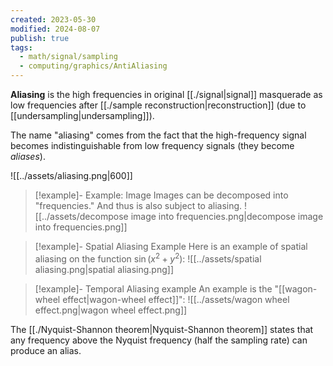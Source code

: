 ```yaml
---
created: 2023-05-30
modified: 2024-08-07
publish: true
tags:
  - math/signal/sampling
  - computing/graphics/AntiAliasing
---
```

**Aliasing** is the high frequencies in original [[./signal|signal]] masquerade as low frequencies after [[./sample reconstruction|reconstruction]] (due to [[undersampling|undersampling]]). 

The name "aliasing" comes from the fact that the high-frequency signal becomes indistinguishable from low frequency signals (they become _aliases_).

![[../assets/aliasing.png|600]]

> [!example]- Example: Image
> Images can be decomposed into "frequencies." And thus is also subject to aliasing.
![[../assets/decompose image into frequencies.png|decompose image into frequencies.png]]

> [!example]- Spatial Aliasing Example
> Here is an example of spatial aliasing on the function $\sin(x^2 + y^2)$:
![[../assets/spatial aliasing.png|spatial aliasing.png]]

> [!example]- Temporal Aliasing example
> An example is the "[[wagon-wheel effect|wagon-wheel effect]]":
> ![[../assets/wagon wheel effect.png|wagon wheel effect.png]]

The [[./Nyquist-Shannon theorem|Nyquist-Shannon theorem]] states that any frequency above the Nyquist frequency (half the sampling rate) can produce an alias.